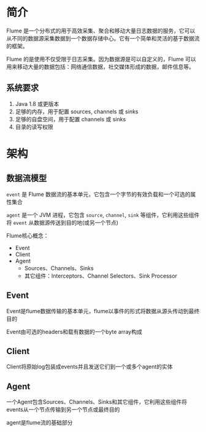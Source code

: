# 简介

Flume 是一个分布式的用于高效采集、聚合和移动大量日志数据的服务，它可以从不同的数据源采集数据到一个数据存储中心。它有一个简单和灵活的基于数据流的框架。

Flume 的是使用不仅受限于日志采集。因为数据源是可以自定义的，Flume 可以用来移动大量的数据包括：网络通信数据，社交媒体形成的数据，邮件信息等。

## 系统要求

1. Java 1.8 或更版本
2. 足够的内存，用于配置 sources, channels 或 sinks
3. 足够的自盘空间，用于配置 channels 或 sinks
4. 目录的读写权限

# 架构

## 数据流模型

`event` 是 Flume 数据流的基本单元，它包含一个字节的有效负载和一个可选的属性集合

`agent` 是一个 JVM 进程，它包含 `source`, `channel`, `sink` 等组件，它利用这些组件将 `event` 从数据源传送到目的地(或另一个节点)













Flume核心概念：

- Event
- Client
- Agent
  - Sources、Channels、Sinks
  - 其它组件：Interceptors、Channel Selectors、Sink Processor

## Event

Event是flume数据传输的基本单元，flume以事件的形式将数据从源头传动到最终目的

Event由可选的headers和载有数据的一个byte array构成

## Client

Client将原始log包装成events并且发送它们到一个或多个agent的实体

## Agent

一个Agent包含Sources、Channels、Sinks和其它组件，它利用这些组件将events从一个节点传输到另一个节点或最终目的

agent是flume流的基础部分

